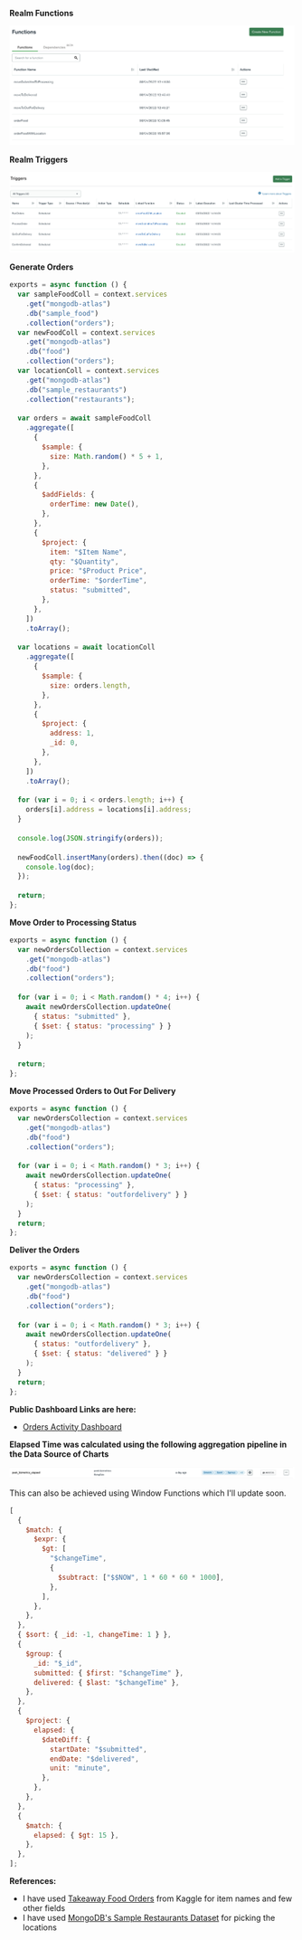 **Realm Functions**

![Realm Functions](shot1.png)

**Realm Triggers**

![Realm Triggers](shot2.png)

**Generate Orders**

```js
exports = async function () {
  var sampleFoodColl = context.services
    .get("mongodb-atlas")
    .db("sample_food")
    .collection("orders");
  var newFoodColl = context.services
    .get("mongodb-atlas")
    .db("food")
    .collection("orders");
  var locationColl = context.services
    .get("mongodb-atlas")
    .db("sample_restaurants")
    .collection("restaurants");

  var orders = await sampleFoodColl
    .aggregate([
      {
        $sample: {
          size: Math.random() * 5 + 1,
        },
      },
      {
        $addFields: {
          orderTime: new Date(),
        },
      },
      {
        $project: {
          item: "$Item Name",
          qty: "$Quantity",
          price: "$Product Price",
          orderTime: "$orderTime",
          status: "submitted",
        },
      },
    ])
    .toArray();

  var locations = await locationColl
    .aggregate([
      {
        $sample: {
          size: orders.length,
        },
      },
      {
        $project: {
          address: 1,
          _id: 0,
        },
      },
    ])
    .toArray();

  for (var i = 0; i < orders.length; i++) {
    orders[i].address = locations[i].address;
  }

  console.log(JSON.stringify(orders));

  newFoodColl.insertMany(orders).then((doc) => {
    console.log(doc);
  });

  return;
};
```

**Move Order to Processing Status**

```js
exports = async function () {
  var newOrdersCollection = context.services
    .get("mongodb-atlas")
    .db("food")
    .collection("orders");

  for (var i = 0; i < Math.random() * 4; i++) {
    await newOrdersCollection.updateOne(
      { status: "submitted" },
      { $set: { status: "processing" } }
    );
  }

  return;
};
```

**Move Processed Orders to Out For Delivery**

```js
exports = async function () {
  var newOrdersCollection = context.services
    .get("mongodb-atlas")
    .db("food")
    .collection("orders");

  for (var i = 0; i < Math.random() * 3; i++) {
    await newOrdersCollection.updateOne(
      { status: "processing" },
      { $set: { status: "outfordelivery" } }
    );
  }
  return;
};
```

**Deliver the Orders**

```js
exports = async function () {
  var newOrdersCollection = context.services
    .get("mongodb-atlas")
    .db("food")
    .collection("orders");

  for (var i = 0; i < Math.random() * 3; i++) {
    await newOrdersCollection.updateOne(
      { status: "outfordelivery" },
      { $set: { status: "delivered" } }
    );
  }
  return;
};
```

**Public Dashboard Links are here:**

- [Orders Activity Dashboard](https://charts.mongodb.com/charts-ankur_raina-jqukv/public/dashboards/26f81f0c-66a7-446b-ba80-fbf86475f9e4)

**Elapsed Time was calculated using the following aggregation pipeline in the Data Source of Charts**

![Aggregation in Data Source](shot3.png)

This can also be achieved using Window Functions which I'll update soon.

```js
[
  {
    $match: {
      $expr: {
        $gt: [
          "$changeTime",
          {
            $subtract: ["$$NOW", 1 * 60 * 60 * 1000],
          },
        ],
      },
    },
  },
  { $sort: { _id: -1, changeTime: 1 } },
  {
    $group: {
      _id: "$_id",
      submitted: { $first: "$changeTime" },
      delivered: { $last: "$changeTime" },
    },
  },
  {
    $project: {
      elapsed: {
        $dateDiff: {
          startDate: "$submitted",
          endDate: "$delivered",
          unit: "minute",
        },
      },
    },
  },
  {
    $match: {
      elapsed: { $gt: 15 },
    },
  },
];
```

**References:**

- I have used [Takeaway Food Orders](https://www.kaggle.com/henslersoftware/19560-indian-takeaway-orders/version/4) from Kaggle for item names and few other fields
- I have used [MongoDB's Sample Restaurants Dataset](https://docs.atlas.mongodb.com/sample-data/sample-restaurants/) for picking the locations
